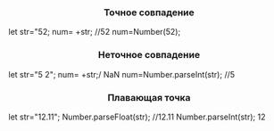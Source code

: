 <h3><center>Точное совпадение</center></h3>
let str="52;
num= +str; //52
num=Number(52);

<h3><center>Неточное совпадение</center></h3>
let str="5 2";
num= +str;/ NaN
num=Number.parseInt(str); //5
<h3><center>Плавающая точка</center></h3>
let str="12.11";
Number.parseFloat(str); //12.11
Number.parseInt(str); 12
